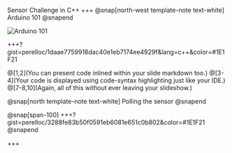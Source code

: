 Sensor Challenge in C++
+++
@snap[north-west template-note text-white]
Arduino 101
@snapend

![Arduino 101](http://linuxgizmos.com/files/intel_arduino101.jpg)

+++?gist=perelloc/1daae7759918dac40e1eb7174ee4929f&lang=c++&color=#1E1F21

@[1,2](You can present code inlined within your slide markdown too.)
@[3-4](Your code is displayed using code-syntax highlighting just like your IDE.)
@[7-8,10](Again, all of this without ever leaving your slideshow.)

@snap[north template-note text-white]
Polling the sensor
@snapend

@snap[span-100]
+++?gist=perelloc/3288fe83b50f0591eb6081e651c0b802&color=#1E1F21
@snapend

+++

